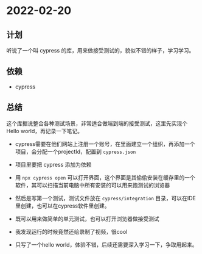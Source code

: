 # 2022-02-20

## 计划

听说了一个叫 cypress 的库，用来做接受测试的，貌似不错的样子，学习学习。

## 依赖

* cypress

## 总结

这个库据说整合各种测试场景，非常适合做端到端的接受测试，这里先实现个Hello world，再记录一下笔记。

* cypress需要在他们网站上注册一个账号，在里面建立一个组织，再添加一个项目，会分配一个projectId，配置到 `cypress.json`

* 项目里要把 cypress 添加为依赖
* 用 `npx cypress open` 可以打开界面，这个界面是其偷偷安装在缓存里的一个软件，其可以扫描当前电脑中所有安装的可以用来跑测试的浏览器
* 然后是写第一个测试，测试文件放在 `cypress/integration` 目录，可以在IDE里创建，也可以在cypress软件里创建。
* 既可以用来做简单的单元测试，也可以打开浏览器做接受测试
* 我发现运行的时候竟然还给录制了视频，很cool
* 只写了一个hello world，体验不错，后续还需要深入学习一下，争取用起来。